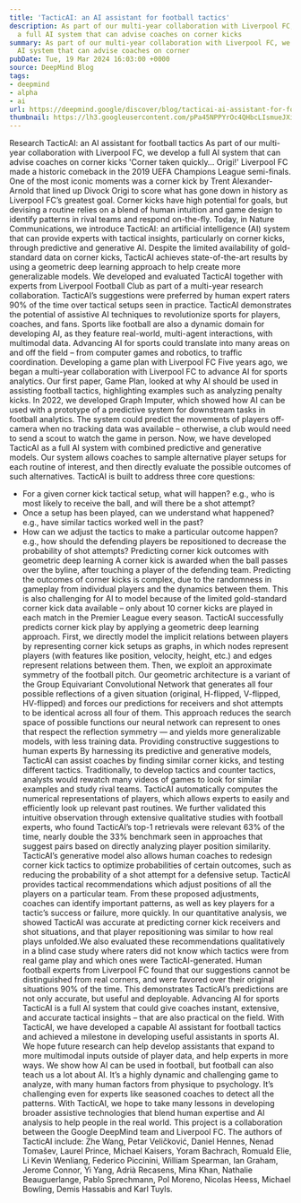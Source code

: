 ```yaml
---
title: 'TacticAI: an AI assistant for football tactics'
description: As part of our multi-year collaboration with Liverpool FC, we develop
  a full AI system that can advise coaches on corner kicks
summary: As part of our multi-year collaboration with Liverpool FC, we develop a full
  AI system that can advise coaches on corner
pubDate: Tue, 19 Mar 2024 16:03:00 +0000
source: DeepMind Blog
tags:
- deepmind
- alpha
- ai
url: https://deepmind.google/discover/blog/tacticai-ai-assistant-for-football-tactics/
thumbnail: https://lh3.googleusercontent.com/pPa45NPPYrOc4QHbcLIsmueJXi9hKNFdB0rbnRMdiRH0Gf3fgIc_g26-UbFxHVzqUT85QA-N3IvPpQaDevlp3OeF3RIiLQjmuONVRVyX1et0WYEKTQ=w528-h297-n-nu-rw
---
```


Research
TacticAI: an AI assistant for football tactics
As part of our multi-year collaboration with Liverpool FC, we develop a full AI system that can advise coaches on corner kicks
'Corner taken quickly… Origi!'
Liverpool FC made a historic comeback in the 2019 UEFA Champions League semi-finals. One of the most iconic moments was a corner kick by Trent Alexander-Arnold that lined up Divock Origi to score what has gone down in history as Liverpool FC’s greatest goal.
Corner kicks have high potential for goals, but devising a routine relies on a blend of human intuition and game design to identify patterns in rival teams and respond on-the-fly.
Today, in Nature Communications, we introduce TacticAI: an artificial intelligence (AI) system that can provide experts with tactical insights, particularly on corner kicks, through predictive and generative AI. Despite the limited availability of gold-standard data on corner kicks, TacticAI achieves state-of-the-art results by using a geometric deep learning approach to help create more generalizable models.
We developed and evaluated TacticAI together with experts from Liverpool Football Club as part of a multi-year research collaboration. TacticAI’s suggestions were preferred by human expert raters 90% of the time over tactical setups seen in practice.
TacticAI demonstrates the potential of assistive AI techniques to revolutionize sports for players, coaches, and fans. Sports like football are also a dynamic domain for developing AI, as they feature real-world, multi-agent interactions, with multimodal data. Advancing AI for sports could translate into many areas on and off the field – from computer games and robotics, to traffic coordination.
Developing a game plan with Liverpool FC
Five years ago, we began a multi-year collaboration with Liverpool FC to advance AI for sports analytics.
Our first paper, Game Plan, looked at why AI should be used in assisting football tactics, highlighting examples such as analyzing penalty kicks. In 2022, we developed Graph Imputer, which showed how AI can be used with a prototype of a predictive system for downstream tasks in football analytics. The system could predict the movements of players off-camera when no tracking data was available – otherwise, a club would need to send a scout to watch the game in person.
Now, we have developed TacticAI as a full AI system with combined predictive and generative models. Our system allows coaches to sample alternative player setups for each routine of interest, and then directly evaluate the possible outcomes of such alternatives.
TacticAI is built to address three core questions:
- For a given corner kick tactical setup, what will happen? e.g., who is most likely to receive the ball, and will there be a shot attempt?
- Once a setup has been played, can we understand what happened? e.g., have similar tactics worked well in the past?
- How can we adjust the tactics to make a particular outcome happen? e.g., how should the defending players be repositioned to decrease the probability of shot attempts?
Predicting corner kick outcomes with geometric deep learning
A corner kick is awarded when the ball passes over the byline, after touching a player of the defending team. Predicting the outcomes of corner kicks is complex, due to the randomness in gameplay from individual players and the dynamics between them. This is also challenging for AI to model because of the limited gold-standard corner kick data available – only about 10 corner kicks are played in each match in the Premier League every season.
TacticAI successfully predicts corner kick play by applying a geometric deep learning approach. First, we directly model the implicit relations between players by representing corner kick setups as graphs, in which nodes represent players (with features like position, velocity, height, etc.) and edges represent relations between them. Then, we exploit an approximate symmetry of the football pitch. Our geometric architecture is a variant of the Group Equivariant Convolutional Network that generates all four possible reflections of a given situation (original, H-flipped, V-flipped, HV-flipped) and forces our predictions for receivers and shot attempts to be identical across all four of them. This approach reduces the search space of possible functions our neural network can represent to ones that respect the reflection symmetry — and yields more generalizable models, with less training data.
Providing constructive suggestions to human experts
By harnessing its predictive and generative models, TacticAI can assist coaches by finding similar corner kicks, and testing different tactics.
Traditionally, to develop tactics and counter tactics, analysts would rewatch many videos of games to look for similar examples and study rival teams. TacticAI automatically computes the numerical representations of players, which allows experts to easily and efficiently look up relevant past routines. We further validated this intuitive observation through extensive qualitative studies with football experts, who found TacticAI’s top-1 retrievals were relevant 63% of the time, nearly double the 33% benchmark seen in approaches that suggest pairs based on directly analyzing player position similarity.
TacticAI’s generative model also allows human coaches to redesign corner kick tactics to optimize probabilities of certain outcomes, such as reducing the probability of a shot attempt for a defensive setup. TacticAI provides tactical recommendations which adjust positions of all the players on a particular team. From these proposed adjustments, coaches can identify important patterns, as well as key players for a tactic’s success or failure, more quickly.
In our quantitative analysis, we showed TacticAI was accurate at predicting corner kick receivers and shot situations, and that player repositioning was similar to how real plays unfolded.We also evaluated these recommendations qualitatively in a blind case study where raters did not know which tactics were from real game play and which ones were TacticAI-generated. Human football experts from Liverpool FC found that our suggestions cannot be distinguished from real corners, and were favored over their original situations 90% of the time. This demonstrates TacticAI’s predictions are not only accurate, but useful and deployable.
Advancing AI for sports
TacticAI is a full AI system that could give coaches instant, extensive, and accurate tactical insights – that are also practical on the field. With TacticAI, we have developed a capable AI assistant for football tactics and achieved a milestone in developing useful assistants in sports AI. We hope future research can help develop assistants that expand to more multimodal inputs outside of player data, and help experts in more ways.
We show how AI can be used in football, but football can also teach us a lot about AI. It’s a highly dynamic and challenging game to analyze, with many human factors from physique to psychology. It’s challenging even for experts like seasoned coaches to detect all the patterns. With TacticAI, we hope to take many lessons in developing broader assistive technologies that blend human expertise and AI analysis to help people in the real world.
This project is a collaboration between the Google DeepMind team and Liverpool FC. The authors of TacticAI include: Zhe Wang, Petar Veličković, Daniel Hennes, Nenad Tomašev, Laurel Prince, Michael Kaisers, Yoram Bachrach, Romuald Elie, Li Kevin Wenliang, Federico Piccinini, William Spearman, Ian Graham, Jerome Connor, Yi Yang, Adrià Recasens, Mina Khan, Nathalie Beauguerlange, Pablo Sprechmann, Pol Moreno, Nicolas Heess, Michael Bowling, Demis Hassabis and Karl Tuyls.
